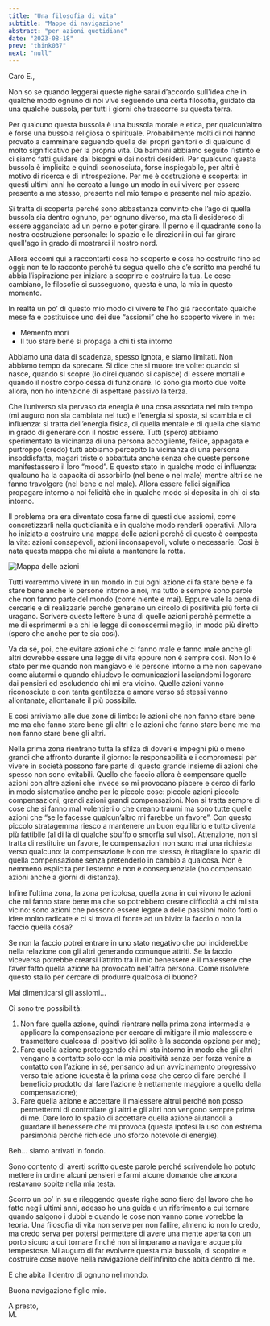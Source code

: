 ```yaml
---
title: "Una filosofia di vita"
subtitle: "Mappe di navigazione"
abstract: "per azioni quotidiane"
date: "2023-08-18"
prev: "think037"
next: "null"
---
```


Caro E.,

Non so se quando leggerai queste righe sarai d’accordo sull'idea che in qualche modo ognuno di noi vive seguendo una certa filosofia, guidato da una qualche bussola, per tutti i giorni che trascorre su questa terra.

Per qualcuno questa bussola è una bussola morale e etica, per qualcun’altro è forse una bussola religiosa o spirituale. Probabilmente molti di noi hanno provato a camminare seguendo quella dei propri genitori o di qualcuno di molto significativo per la propria vita. Da bambini abbiamo seguito l’istinto e ci siamo fatti guidare dai bisogni e dai nostri desideri. Per qualcuno questa bussola è implicita e quindi sconosciuta, forse inspiegabile, per altri è motivo di ricerca e di introspezione. Per me è costruzione e scoperta: in questi ultimi anni ho cercato a lungo un modo in cui vivere per essere presente a me stesso, presente nel mio tempo e presente nel mio spazio.

Si tratta di scoperta perché sono abbastanza convinto che l’ago di quella bussola sia dentro ognuno, per ognuno diverso, ma sta lì desideroso di essere agganciato ad un perno e poter girare. Il perno e il quadrante sono la nostra costruzione personale: lo spazio e le direzioni in cui far girare quell'ago in grado di mostrarci il nostro nord.

Allora eccomi qui a raccontarti cosa ho scoperto e cosa ho costruito fino ad oggi: non te lo racconto perché tu segua quello che c’è scritto ma perché tu abbia l’ispirazione per iniziare a scoprire e costruire la tua. Le cose cambiano, le filosofie si susseguono, questa è una, la mia in questo momento.

In realtà un po’ di questo mio modo di vivere te l’ho già raccontato qualche mese fa e costituisce uno dei due “assiomi” che ho scoperto vivere in me:

- Memento mori
- Il tuo stare bene si propaga a chi ti sta intorno

Abbiamo una data di scadenza, spesso ignota, e siamo limitati. Non abbiamo tempo da sprecare. Si dice che si muore tre volte: quando si nasce, quando si scopre (io direi quando si capisce) di essere mortali e quando il nostro corpo cessa di funzionare. Io sono già morto due volte allora, non ho intenzione di aspettare passivo la terza. 

Che l’universo sia pervaso da energia è una cosa assodata nel mio tempo (mi auguro non sia cambiata nel tuo) e l’energia si sposta, si scambia e ci influenza: si tratta dell’energia fisica, di quella mentale e di quella che siamo in grado di generare con il nostro essere. Tutti (spero) abbiamo sperimentato la vicinanza di una persona accogliente, felice, appagata e purtroppo (credo) tutti abbiamo percepito la vicinanza di una persona insoddisfatta, magari triste o abbattuta anche senza che queste persone manifestassero il loro “mood”. E questo stato in qualche modo ci influenza: qualcuno ha la capacità di assorbirlo (nel bene o nel male) mentre altri se ne fanno travolgere (nel bene o nel male). Allora essere felici significa propagare intorno a noi felicità che in qualche modo si deposita in chi ci sta intorno.

Il problema ora era diventato cosa farne di questi due assiomi, come concretizzarli nella quotidianità e in qualche modo renderli operativi. Allora ho iniziato a costruire una mappa delle azioni perché di questo è composta la vita: azioni consapevoli, azioni inconsapevoli, volute o necessarie. Così è nata questa mappa che mi aiuta a mantenere la rotta.

![Mappa delle azioni](/images/Mappa-azioni.png "La mappa delle azioni")

Tutti vorremmo vivere in un mondo in cui ogni azione ci fa stare bene e fa stare bene anche le persone intorno a noi, ma tutto e sempre sono parole che non fanno parte del mondo (come niente e mai). Eppure vale la pena di cercarle e di realizzarle perché generano un circolo di positività più forte di uragano. Scrivere queste lettere è una di quelle azioni perché permette a me di esprimermi e a chi le legge di conoscermi meglio, in modo più diretto (spero che anche per te sia così).

Va da sé, poi, che evitare azioni che ci fanno male e fanno male anche gli altri dovrebbe essere una legge di vita eppure non è sempre così. Non lo è stato per me quando non mangiavo e le persone intorno a me non sapevano come aiutarmi o quando chiudevo le comunicazioni lasciandomi logorare dai pensieri ed escludendo chi mi era vicino. Quelle azioni vanno riconosciute e con tanta gentilezza e amore verso sé stessi vanno allontanate, allontanate il più possibile.

E così arriviamo alle due zone di limbo: le azioni che non fanno stare bene me ma che fanno stare bene gli altri e le azioni che fanno stare bene me ma non fanno stare bene gli altri.

Nella prima zona rientrano tutta la sfilza di doveri e impegni più o meno grandi che affronto durante il giorno: le responsabilità e i compromessi per vivere in società possono fare parte di questo grande insieme di azioni che spesso non sono evitabili. Quello che faccio allora è compensare quelle azioni con altre azioni che invece so mi provocano piacere e cerco di farlo in modo sistematico anche per le piccole cose: piccole azioni piccole compensazioni, grandi azioni grandi compensazioni. Non si tratta sempre di cose che si fanno mal volentieri o che creano traumi ma sono tutte quelle azioni che “se le facesse qualcun’altro mi farebbe un favore”. Con questo piccolo stratagemma riesco a mantenere un buon equilibrio e tutto diventa più fattibile (al di là di qualche sbuffo o smorfia sul viso). Attenzione, non si tratta di restituire un favore, le compensazioni non sono mai una richiesta verso qualcuno: la compensazione è con me stesso, è ritagliare lo spazio di quella compensazione senza pretenderlo in cambio a qualcosa. Non è nemmeno esplicita per l’esterno e non è consequenziale (ho compensato azioni anche a giorni di distanza).

Infine l’ultima zona, la zona pericolosa, quella zona in cui vivono le azioni che mi fanno stare bene ma che so potrebbero creare difficoltà a chi mi sta vicino: sono azioni che possono essere legate a delle passioni molto forti o idee molto radicate e ci si trova di fronte ad un bivio: la faccio o non la faccio quella cosa?

Se non la faccio potrei entrare in uno stato negativo che poi inciderebbe nella relazione con gli altri generando comunque attriti. Se la faccio viceversa potrebbe crearsi l’attrito tra il mio benessere e il malessere che l’aver fatto quella azione ha provocato nell'altra persona. Come risolvere questo stallo per cercare di produrre qualcosa di buono?

Mai dimenticarsi gli assiomi…

Ci sono tre possibilità:

1. Non fare quella azione, quindi rientrare nella prima zona intermedia e applicare la compensazione per cercare di mitigare il mio malessere e trasmettere qualcosa di positivo (di solito è la seconda opzione per me);
2. Fare quella azione proteggendo chi mi sta intorno in modo che gli altri vengano a contatto solo con la mia positività senza per forza venire a contatto con l’azione in sé, pensando ad un avvicinamento progressivo verso tale azione (questa è la prima cosa che cerco di fare perché il beneficio prodotto dal fare l’azione è nettamente maggiore a quello della compensazione);
3. Fare quella azione e accettare il malessere altrui perché non posso permettermi di controllare gli altri e gli altri non vengono sempre prima di me. Dare loro lo spazio di accettare quella azione aiutandoli a guardare il benessere che mi provoca (questa ipotesi la uso con estrema parsimonia perché richiede uno sforzo notevole di energie).

Beh… siamo arrivati in fondo.

Sono contento di averti scritto queste parole perché scrivendole ho potuto mettere in ordine alcuni pensieri e farmi alcune domande che ancora restavano sopite nella mia testa.

Scorro un po’ in su e rileggendo queste righe sono fiero del lavoro che ho fatto negli ultimi anni, adesso ho una guida e un riferimento a cui tornare quando salgono i dubbi e quando le cose non vanno come vorrebbe la teoria. Una filosofia di vita non serve per non fallire, almeno io non lo credo, ma credo serva per potersi permettere di avere una mente aperta con un porto sicuro a cui tornare finché non si imparano a navigare acque più tempestose. Mi auguro di far evolvere questa mia bussola, di scoprire e costruire cose nuove nella navigazione dell’infinito che abita dentro di me.

E che abita il dentro di ognuno nel mondo.

Buona navigazione figlio mio.

A presto,  
M.